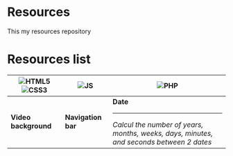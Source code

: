 # Resources
This my resources repository

# Resources list

| ![HTML5](https://i.imgur.com/1S1VxSL.png)![CSS3](https://i.imgur.com/kBVYh8D.png) | ![JS](https://i.imgur.com/ard0rOo.png) | ![PHP](https://i.imgur.com/A9onV7Q.png) |
| ----------- | ----------- | ----------- |
| **Video background** | **Navigation bar** | **Date**<br><hr>_Calcul the number of years, months, weeks, days, minutes, and seconds between 2 dates_ |